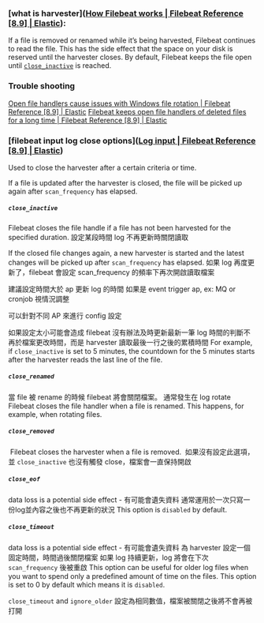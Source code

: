 ### [what is harvester]([How Filebeat works | Filebeat Reference [8.9] | Elastic](https://www.elastic.co/guide/en/beats/filebeat/current/how-filebeat-works.html#harvester)):
If a file is removed or renamed while it’s being harvested, Filebeat continues to read the file. This has the side effect that the space on your disk is reserved until the harvester closes. By default, Filebeat keeps the file open until [`close_inactive`](https://www.elastic.co/guide/en/beats/filebeat/current/filebeat-input-log.html#filebeat-input-log-close-inactive "close_inactive") is reached.

### Trouble shooting
[Open file handlers cause issues with Windows file rotation | Filebeat Reference [8.9] | Elastic](https://www.elastic.co/guide/en/beats/filebeat/current/windows-file-rotation.html)
[Filebeat keeps open file handlers of deleted files for a long time | Filebeat Reference [8.9] | Elastic](https://www.elastic.co/guide/en/beats/filebeat/current/faq-deleted-files-are-not-freed.html#faq-deleted-files-are-not-freed)

### [filebeat input log close options]([Log input | Filebeat Reference [8.9] | Elastic](https://www.elastic.co/guide/en/beats/filebeat/current/filebeat-input-log.html#filebeat-input-log-close-options))

Used to close the harvester after a certain criteria or time.

If a file is updated after the harvester is closed, the file will be picked up again after `scan_frequency` has elapsed.


##### `close_inactive`

Filebeat closes the file handle if a file has not been harvested for the specified duration.
	設定某段時間 log 不再更新時關閉讀取

If the closed file changes again, a new harvester is started and the latest changes will be picked up after `scan_frequency` has elapsed.
	如果 log 再度更新了，filebeat 會設定 scan_frequency 的頻率下再次開啟讀取檔案

建議設定時間大於 ap 更新 log 的時間
如果是 event trigger ap, ex: MQ or cronjob 視情況調整

可以針對不同 AP 來進行 config 設定

如果設定太小可能會造成 filebeat 沒有辦法及時更新最新一筆 log
時間的判斷不再於檔案更改時間，而是 harvester 讀取最後一行之後的累積時間
For example, if `close_inactive` is set to 5 minutes, the countdown for the 5 minutes starts after the harvester reads the last line of the file.

##### `close_renamed`

當 file 被 rename 的時候 filebeat 將會關閉檔案。
通常發生在 log rotate
Filebeat closes the file handler when a file is renamed. This happens, for example, when rotating files.

##### `close_removed`

 Filebeat closes the harvester when a file is removed.
 如果沒有設定此選項，並 `close_inactive` 也沒有觸發 close，檔案會一直保持開啟

##### `close_eof`
data loss is a potential side effect - 有可能會遺失資料
通常運用於一次只寫一份log並內容之後也不再更新的狀況
This option is `disabled` by default.

##### `close_timeout`
data loss is a potential side effect - 有可能會遺失資料
為 harvester 設定一個固定時間，時間過後關閉檔案
如果 log 持續更新，log 將會在下次 `scan_frequency` 後被重啟
This option can be useful for older log files when you want to spend only a predefined amount of time on the files.
This option is set to 0 by default which means it is `disabled`.

`close_timeout` and `ignore_older` 設定為相同數值，檔案被關閉之後將不會再被打開